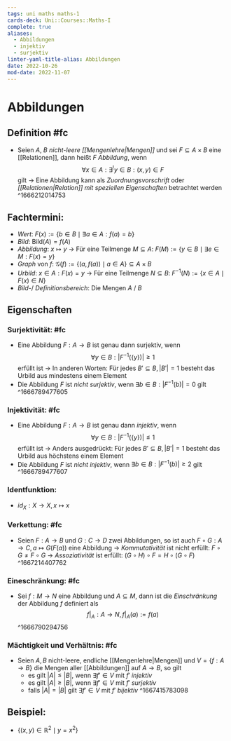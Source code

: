 ```yaml
---
tags: uni maths maths-1
cards-deck: Uni::Courses::Maths-I
complete: true
aliases:
  - Abbildungen
  - injektiv
  - surjektiv
linter-yaml-title-alias: Abbildungen
date: 2022-10-26
mod-date: 2022-11-07
---
```


# Abbildungen

## Definition #fc
- Seien $A$, $B$ *nicht-leere [[Mengenlehre|Mengen]]* und sei $F\subseteq A\times B$ eine [[Relationen]], dann heißt $F$ *Abbildung*, wenn $$\forall x\in A:\exists^! y\in B:(x,y)\in F$$ gilt
	-> Eine Abbildung kann als *Zuordnungsvorschrift* oder *[[Relationen|Relation]] mit speziellen Eigenschaften* betrachtet werden
^1666212014753

## Fachtermini:
- *Wert*: $F(x):=\{b\in B\mid\exists a\in A:f(a)=b\}$
- *Bild*: $\text{Bild}(A)=f(A)$
- *Abbildung*: $x\mapsto y$
	-> Für eine Teilmenge $M\subseteq A$: $F(M):=\{y\in B\mid\exists e\in M:F(x)=y\}$
- *Graph* von $f$: $\mathcal{G}(f):=\{(a,f(a))\mid a\in A\}\subseteq A\times B$
- *Urbild*: $x\in A:F(x)=y$
	-> Für eine Teilmenge $N\subseteq B$: $F^{-1}(N):=\{x\in A\mid F(x)\in N\}$
- *Bild-*/ *Definitionsbereich*: Die Mengen $A$ / $B$

## Eigenschaften

### Surjektivität: #fc
- Eine Abbildung $F:A\rightarrow B$ ist genau dann surjektiv, wenn $$\forall y\in B:|F^{-1}(\{y\})|\geq 1$$ erfüllt ist
	-> In anderen Worten: Für jedes $B'\subseteq B,|B'|=1$ besteht das Urbild aus mindestens einem Element
- Die Abbildung $F$ ist *nicht surjektiv*, wenn $\exists b\in B:|F^{-1}(b)|=0$ gilt
^1666789477605

### Injektivität: #fc
- Eine Abbildung $F:A\rightarrow B$ ist genau dann *injektiv*, wenn $$\forall y\in B:|F^{-1}(\{y\})|\leq 1$$ erfüllt ist
	-> Anders ausgedrückt: Für jedes $B'\subseteq B,|B'|=1$ besteht das Urbild aus höchstens einem Element
- Die Abbildung $F$ ist *nicht injektiv*, wenn $\exists b\in B:|F^{-1}(b)|\geqslant 2$ gilt
^1666789477607

### Identfunktion:
- $id_X:X\rightarrow X, x\mapsto x$

### Verkettung: #fc
- Seien $F:A\rightarrow B$ und $G:C\rightarrow D$ zwei Abbildungen, so ist auch $F\circ G:A\rightarrow C,a\mapsto G(F(a))$ eine Abbildung
	-> *Kommutativität* ist nicht erfüllt: $F\circ G\neq F\circ G$
	-> *Assoziativität* ist erfüllt: $(G\circ H)\circ F=H\circ(G\circ F)$
^1667214407762

### Eineschränkung: #fc
- Sei $f:M\rightarrow N$ eine Abbildung und $A\subseteq M$, dann ist die *Einschränkung* der Abbildung $f$ definiert als $$f|_A:A\rightarrow N,f|_A(a):=f(a)$$
^1666790294756

### Mächtigkeit und Verhältnis: #fc
- Seien $A,B$ nicht-leere, endliche [[Mengenlehre|Mengen]] und $V=\{f:A\rightarrow B\}$ die Mengen aller [[Abbildungen]] auf $A\rightarrow B,$ so gilt
	- es gilt $|A|\leqslant|B|,$ wenn $\exists f'\in V\text{ mit }f'$ *injektiv*
	- es gilt $|A|\geqslant|B|$, wenn $\exists f'\in V\text{ mit }f'$ *surjektiv*
	- falls $|A| = |B|$ gilt $\exists f'\in V\text{ mit }f'$ *bijektiv*
^1667415783098

## Beispiel:
- $\{(x,y)\in\mathbb{R}^2\mid y=x^2\}$
